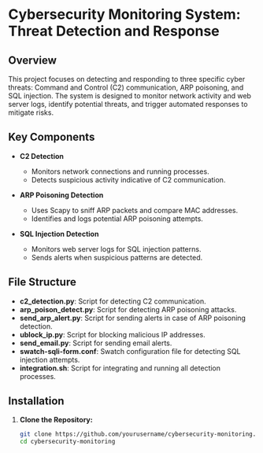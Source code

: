 # Cybersecurity Monitoring System: Threat Detection and Response

## Overview

This project focuses on detecting and responding to three specific cyber threats: Command and Control (C2) communication, ARP poisoning, and SQL injection. The system is designed to monitor network activity and web server logs, identify potential threats, and trigger automated responses to mitigate risks.

## Key Components

- **C2 Detection**
  - Monitors network connections and running processes.
  - Detects suspicious activity indicative of C2 communication.
  
- **ARP Poisoning Detection**
  - Uses Scapy to sniff ARP packets and compare MAC addresses.
  - Identifies and logs potential ARP poisoning attempts.
  
- **SQL Injection Detection**
  - Monitors web server logs for SQL injection patterns.
  - Sends alerts when suspicious patterns are detected.

## File Structure

- **c2_detection.py**: Script for detecting C2 communication.
- **arp_poison_detect.py**: Script for detecting ARP poisoning attacks.
- **send_arp_alert.py**: Script for sending alerts in case of ARP poisoning detection.
- **ublock_ip.py**: Script for blocking malicious IP addresses.
- **send_email.py**: Script for sending email alerts.
- **swatch-sqli-form.conf**: Swatch configuration file for detecting SQL injection attempts.
- **integration.sh**: Script for integrating and running all detection processes.

## Installation

1. **Clone the Repository:**
   ```bash
   git clone https://github.com/yourusername/cybersecurity-monitoring.git
   cd cybersecurity-monitoring

